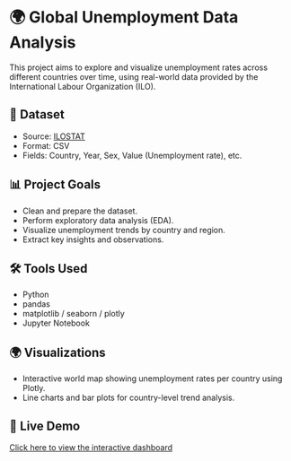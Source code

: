 # 🌍 Global Unemployment Data Analysis

This project aims to explore and visualize unemployment rates across different countries over time, using real-world data provided by the International Labour Organization (ILO).

## 📁 Dataset

- Source: [ILOSTAT](https://ilostat.ilo.org)
- Format: CSV
- Fields: Country, Year, Sex, Value (Unemployment rate), etc.

## 📊 Project Goals

- Clean and prepare the dataset.
- Perform exploratory data analysis (EDA).
- Visualize unemployment trends by country and region.
- Extract key insights and observations.

## 🛠️ Tools Used

- Python
- pandas
- matplotlib / seaborn / plotly
- Jupyter Notebook

## 🌍 Visualizations

- Interactive world map showing unemployment rates per country using Plotly.
- Line charts and bar plots for country-level trend analysis.

## 🔗 Live Demo

[Click here to view the interactive dashboard](https://global-unemployment-analysisgit-f9m34iyndyvjabrl6aqqyd.streamlit.app/)

